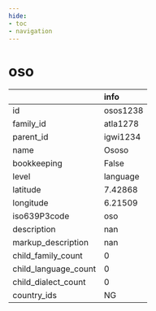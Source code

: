 ```yaml
---
hide:
- toc
- navigation
---
```

# oso
|                      | info     |
|:---------------------|:---------|
| id                   | osos1238 |
| family_id            | atla1278 |
| parent_id            | igwi1234 |
| name                 | Ososo    |
| bookkeeping          | False    |
| level                | language |
| latitude             | 7.42868  |
| longitude            | 6.21509  |
| iso639P3code         | oso      |
| description          | nan      |
| markup_description   | nan      |
| child_family_count   | 0        |
| child_language_count | 0        |
| child_dialect_count  | 0        |
| country_ids          | NG       |